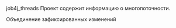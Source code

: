 job4j_threads
Проект содержит информацию о многопоточности.                         

Объединение зафиксированных изменений                                   